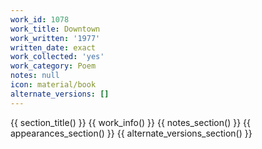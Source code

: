 ```yaml
---
work_id: 1078
work_title: Downtown
work_written: '1977'
written_date: exact
work_collected: 'yes'
work_category: Poem
notes: null
icon: material/book
alternate_versions: []
---
```


{{ section_title() }}
{{ work_info() }}
{{ notes_section() }}
{{ appearances_section() }}
{{ alternate_versions_section() }}